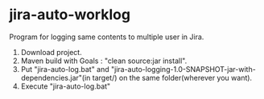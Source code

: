 # jira-auto-worklog

Program for logging same contents to multiple user in Jira.<br>

1. Download project.
2. Maven build with Goals : "clean source:jar install".
3. Put "jira-auto-log.bat" and "jira-auto-logging-1.0-SNAPSHOT-jar-with-dependencies.jar"(in target/) on the same folder(wherever you want).
4. Execute "jira-auto-log.bat"
